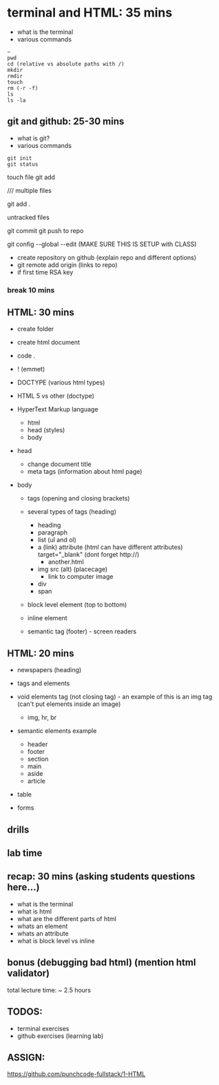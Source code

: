 # terminal and HTML: 35 mins

- what is the terminal
- various commands
```
~
pwd
cd (relative vs absolute paths with /)
mkdir
rmdir
touch
rm (-r -f)
ls
ls -la
```

## git and github: 25-30 mins
- what is git?
- various commands
```
git init
git status
```
touch file
git add <filename>

/// multiple files

git add .

untracked files

git commit
git push to repo

git config --global --edit (MAKE SURE THIS IS SETUP with CLASS)

- create repository on github (explain repo and different options)
- git remote add origin (links to repo)
- if first time RSA key

### break 10 mins

## HTML: 30 mins
- create folder
- create html document
- code .

- ! (emmet)
- DOCTYPE (various html types)
- HTML 5 vs other (doctype)
- HyperText Markup language
    - html
    - head (styles)
    - body
- head
    - change document title
    - meta tags (information about html page)
- body
    - tags (opening and closing brackets)
    - several types of tags (heading)
        - heading
        - paragraph
        - list (ul and ol)
        - a (link) attribute (html can have different attributes) target="_blank" (dont forget http://)
            - another.html
        - img src (alt) (placecage)
            - link to computer image
        - div
        - span
    - block level element (top to bottom)
    - inline element

    - semantic tag (footer) - screen readers



## HTML: 20 mins
- newspapers (heading)
- tags and elements
- void elements tag (not closing tag) - an example of this is an img tag (can't put elements inside an image)
    - img, hr, br
- semantic elements example
    - header
    - footer
    - section
    - main
    - aside
    - article

- table
- forms


## drills
## lab time

## recap: 30 mins (asking students questions here...)
- what is the terminal
- what is html
- what are the different parts of html
- whats an element
- whats an attribute
- what is block level vs inline

## bonus (debugging bad html) (mention html validator)


total lecture time: ~ 2.5 hours


## TODOS:
- terminal exercises
- github exercises (learning lab)


## ASSIGN:
https://github.com/punchcode-fullstack/1-HTML
